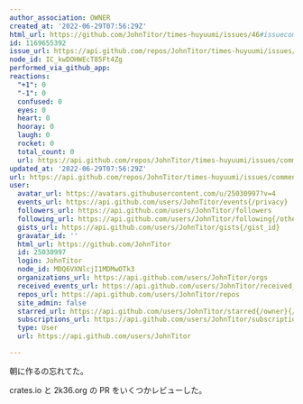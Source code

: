 ```yaml
---
author_association: OWNER
created_at: '2022-06-29T07:56:29Z'
html_url: https://github.com/JohnTitor/times-huyuumi/issues/46#issuecomment-1169655392
id: 1169655392
issue_url: https://api.github.com/repos/JohnTitor/times-huyuumi/issues/46
node_id: IC_kwDOHWEcT85Ft4Zg
performed_via_github_app: 
reactions:
  "+1": 0
  "-1": 0
  confused: 0
  eyes: 0
  heart: 0
  hooray: 0
  laugh: 0
  rocket: 0
  total_count: 0
  url: https://api.github.com/repos/JohnTitor/times-huyuumi/issues/comments/1169655392/reactions
updated_at: '2022-06-29T07:56:29Z'
url: https://api.github.com/repos/JohnTitor/times-huyuumi/issues/comments/1169655392
user:
  avatar_url: https://avatars.githubusercontent.com/u/25030997?v=4
  events_url: https://api.github.com/users/JohnTitor/events{/privacy}
  followers_url: https://api.github.com/users/JohnTitor/followers
  following_url: https://api.github.com/users/JohnTitor/following{/other_user}
  gists_url: https://api.github.com/users/JohnTitor/gists{/gist_id}
  gravatar_id: ''
  html_url: https://github.com/JohnTitor
  id: 25030997
  login: JohnTitor
  node_id: MDQ6VXNlcjI1MDMwOTk3
  organizations_url: https://api.github.com/users/JohnTitor/orgs
  received_events_url: https://api.github.com/users/JohnTitor/received_events
  repos_url: https://api.github.com/users/JohnTitor/repos
  site_admin: false
  starred_url: https://api.github.com/users/JohnTitor/starred{/owner}{/repo}
  subscriptions_url: https://api.github.com/users/JohnTitor/subscriptions
  type: User
  url: https://api.github.com/users/JohnTitor

---
```

朝に作るの忘れてた。

crates.io と 2k36.org の PR をいくつかレビューした。